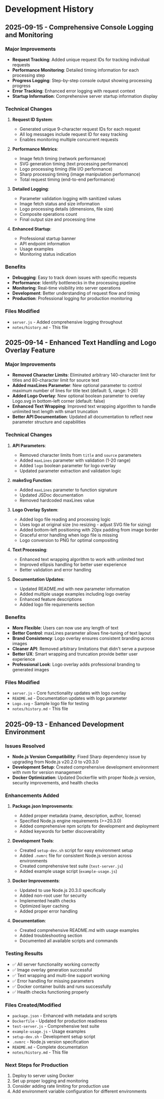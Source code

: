 # Development History

## 2025-09-15 - Comprehensive Console Logging and Monitoring

### Major Improvements
- **Request Tracking**: Added unique request IDs for tracking individual requests
- **Performance Monitoring**: Detailed timing information for each processing step
- **Progress Logging**: Step-by-step console output showing processing progress
- **Error Tracking**: Enhanced error logging with request context
- **Startup Information**: Comprehensive server startup information display

### Technical Changes
1. **Request ID System**:
   - Generated unique 9-character request IDs for each request
   - All log messages include request ID for easy tracking
   - Enables monitoring multiple concurrent requests

2. **Performance Metrics**:
   - Image fetch timing (network performance)
   - SVG generation timing (text processing performance)
   - Logo processing timing (file I/O performance)
   - Sharp processing timing (image manipulation performance)
   - Total request timing (end-to-end performance)

3. **Detailed Logging**:
   - Parameter validation logging with sanitized values
   - Image fetch status and size information
   - Logo processing details (dimensions, file size)
   - Composite operations count
   - Final output size and processing time

4. **Enhanced Startup**:
   - Professional startup banner
   - API endpoint information
   - Usage examples
   - Monitoring status indication

### Benefits
- **Debugging**: Easy to track down issues with specific requests
- **Performance**: Identify bottlenecks in the processing pipeline
- **Monitoring**: Real-time visibility into server operations
- **Development**: Better understanding of request flow and timing
- **Production**: Professional logging for production monitoring

### Files Modified
- `server.js` - Added comprehensive logging throughout
- `notes/history.md` - This file

## 2025-09-14 - Enhanced Text Handling and Logo Overlay Feature

### Major Improvements
- **Removed Character Limits**: Eliminated arbitrary 140-character limit for titles and 80-character limit for source text
- **Added maxLines Parameter**: New optional parameter to control maximum number of lines for title text (default: 5, range: 1-20)
- **Added Logo Overlay**: New optional boolean parameter to overlay Logo.svg in bottom-left corner (default: false)
- **Enhanced Text Wrapping**: Improved text wrapping algorithm to handle unlimited text length with smart truncation
- **Better API Documentation**: Updated all documentation to reflect new parameter structure and capabilities

### Technical Changes
1. **API Parameters**:
   - Removed character limits from `title` and `source` parameters
   - Added `maxLines` parameter with validation (1-20 range)
   - Added `logo` boolean parameter for logo overlay
   - Updated parameter extraction and validation logic

2. **makeSvg Function**:
   - Added `maxLines` parameter to function signature
   - Updated JSDoc documentation
   - Removed hardcoded maxLines value

3. **Logo Overlay System**:
   - Added logo file reading and processing logic
   - Uses logo at original size (no resizing - adjust SVG file for sizing)
   - Added bottom-left positioning with 20px padding from image border
   - Graceful error handling when logo file is missing
   - Logo conversion to PNG for optimal compositing

4. **Text Processing**:
   - Enhanced text wrapping algorithm to work with unlimited text
   - Improved ellipsis handling for better user experience
   - Better validation and error handling

5. **Documentation Updates**:
   - Updated README.md with new parameter information
   - Added multiple usage examples including logo overlay
   - Enhanced feature descriptions
   - Added logo file requirements section

### Benefits
- **More Flexible**: Users can now use any length of text
- **Better Control**: maxLines parameter allows fine-tuning of text layout
- **Brand Consistency**: Logo overlay ensures consistent branding across images
- **Cleaner API**: Removed arbitrary limitations that didn't serve a purpose
- **Better UX**: Smart wrapping and truncation provide better user experience
- **Professional Look**: Logo overlay adds professional branding to generated images

### Files Modified
- `server.js` - Core functionality updates with logo overlay
- `README.md` - Documentation updates with logo parameter
- `Logo.svg` - Sample logo file for testing
- `notes/history.md` - This file

## 2025-09-13 - Enhanced Development Environment

### Issues Resolved
- **Node.js Version Compatibility**: Fixed Sharp dependency issue by upgrading from Node.js v20.2.0 to v20.3.0
- **Development Setup**: Created comprehensive development environment with nvm for version management
- **Docker Optimization**: Updated Dockerfile with proper Node.js version, security improvements, and health checks

### Enhancements Added
1. **Package.json Improvements**:
   - Added proper metadata (name, description, author, license)
   - Specified Node.js engine requirements (>=20.3.0)
   - Added comprehensive npm scripts for development and deployment
   - Added keywords for better discoverability

2. **Development Tools**:
   - Created `setup-dev.sh` script for easy environment setup
   - Added `.nvmrc` file for consistent Node.js version across environments
   - Created comprehensive test suite (`test-server.js`)
   - Added example usage script (`example-usage.js`)

3. **Docker Improvements**:
   - Updated to use Node.js 20.3.0 specifically
   - Added non-root user for security
   - Implemented health checks
   - Optimized layer caching
   - Added proper error handling

4. **Documentation**:
   - Created comprehensive README.md with usage examples
   - Added troubleshooting section
   - Documented all available scripts and commands

### Testing Results
- ✅ All server functionality working correctly
- ✅ Image overlay generation successful
- ✅ Text wrapping and multi-line support working
- ✅ Error handling for missing parameters
- ✅ Docker container builds and runs successfully
- ✅ Health checks functioning properly

### Files Created/Modified
- `package.json` - Enhanced with metadata and scripts
- `Dockerfile` - Updated for production readiness
- `test-server.js` - Comprehensive test suite
- `example-usage.js` - Usage examples
- `setup-dev.sh` - Development setup script
- `.nvmrc` - Node.js version specification
- `README.md` - Complete documentation
- `notes/history.md` - This file

### Next Steps for Production
1. Deploy to server using Docker
2. Set up proper logging and monitoring
3. Consider adding rate limiting for production use
4. Add environment variable configuration for different environments
